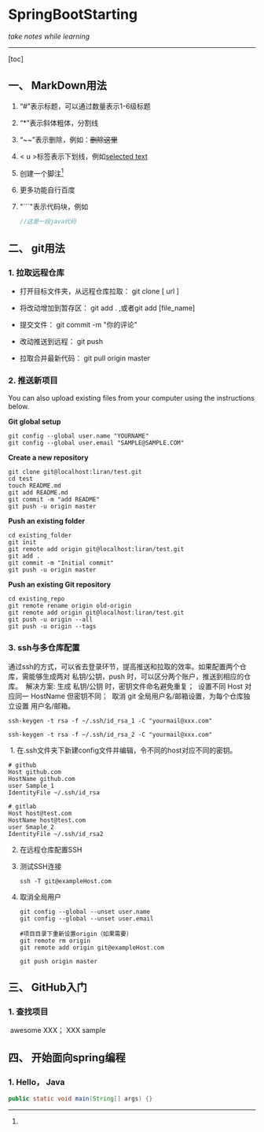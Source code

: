 # **SpringBootStarting**
*take notes while learning*

***

[toc]





## 一、 MarkDown用法

1. “\#”表示标题，可以通过数量表示1-6级标题

2. “\*”表示斜体粗体，分割线

3. “\~~”表示删除，例如：~~删除这里~~

4. < u >标签表示下划线，例如<u>selected text</u>

5. 创建一个脚注[^left foot]

6. 更多功能自行百度

7. "```"表示代码块，例如

   ```java
   //这是一段java代码
   ```

   

[^left foot]: 



## 二、 git用法

### 1.  拉取远程仓库

- 打开目标文件夹，从远程仓库拉取： git clone [ url ]

- 将改动增加到暂存区： git add . ,或者git add [file_name]

- 提交文件： git commit -m "你的评论"

- 改动推送到远程： git push

- 拉取合并最新代码： git pull origin master

### 2. 推送新项目

You can also upload existing files from your computer using the instructions below.

**Git global setup**

```
git config --global user.name "YOURNAME"
git config --global user.email "SAMPLE@SAMPLE.COM"
```

**Create a new repository**

```
git clone git@localhost:liran/test.git
cd test
touch README.md
git add README.md
git commit -m "add README"
git push -u origin master
```

**Push an existing folder**

```
cd existing_folder
git init
git remote add origin git@localhost:liran/test.git
git add .
git commit -m "Initial commit"
git push -u origin master
```

**Push an existing Git repository**

```
cd existing_repo
git remote rename origin old-origin
git remote add origin git@localhost:liran/test.git
git push -u origin --all
git push -u origin --tags
```

### 3. ssh与多仓库配置

​		通过ssh的方式，可以省去登录环节，提高推送和拉取的效率。如果配置两个仓库，需能够生成两对 私钥/公钥，push 时，可以区分两个账户，推送到相应的仓库。
​	解决方案:
​		生成 私钥/公钥 时，密钥文件命名避免重复；
​		设置不同 Host 对应同一 HostName 但密钥不同；
​		取消 git 全局用户名/邮箱设置，为每个仓库独立设置 用户名/邮箱。

```
ssh-keygen -t rsa -f ~/.ssh/id_rsa_1 -C "yourmail@xxx.com"

ssh-keygen -t rsa -f ~/.ssh/id_rsa_2 -C "yourmail@xxx.com"
```

​		1. 在.ssh文件夹下新建config文件并编辑，令不同的host对应不同的密钥。

```
# github
Host github.com
HostName github.com
user Sample_1
IdentityFile ~/.ssh/id_rsa

# gitlab
Host host@test.com
HostName host@test.com
user Smaple_2
IdentityFile ~/.ssh/id_rsa2
```

  2. 在远程仓库配置SSH

  3. 测试SSH连接

     ```
     ssh -T git@exampleHost.com
     ```

     

  4. 取消全局用户

     ```
     git config --global --unset user.name
     git config --global --unset user.email
     
     #项目目录下重新设置origin（如果需要）
     git remote rm origin
     git remote add origin git@exampleHost.com
     
     git push origin master
     ```

## 三、 GitHub入门

### 1. 查找项目

​	awesome XXX； XXX sample


## 四、 开始面向spring编程

### 1. Hello， Java

```java
public static void main(String[] args) {}
```

